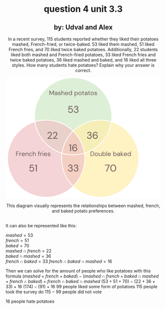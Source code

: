 
<div align="center">

# question 4 unit 3.3 

## by: Udval and Alex

In a recent survey, 115 students reported whether they liked their potatoes mashed, French-fried, or twice-baked. 53 liked them mashed, 51 liked French fries, and 70 liked twice baked potatoes. Additionally, 22 students liked both mashed and French-fried potatoes, 33 liked French fries and twice baked potatoes, 36 liked mashed and baked, and 16 liked all three styles. How many students hate potatoes? Explain why your answer is correct.



![Venn Diagram of Potato Preferences](venn.svg)

This diagram visually represents the relationships between mashed, french, and baked potato preferences.
</div>
<br>
It can also be represented like this:  



$mashed = 53$  
$french = 51$  
$baked = 70$  
$mashed \cap french = 22$  
$baked \cap mashed = 36$  
$french \cap baked = 33$
$french \cap baked \cap mashed = 16$

Then we can solve for the amount of people who like potatoes with this formula 
$(mashed + french + baked) - (mashed \cap french + baked \cap mashed + french \cap baked) + french \cap baked \cap mashed$
$(53+51+70)-(22+36+33)+16$
$(174)-(91)+16$
$99$ people liked some form of potatoes
$115$ people took the survey do $115-99$ people did not vote

16 people hate potatoes
<!-- 
<br>

#### taking a closer look at why this formula works:

 we can see that if you add up the outer circles you get 174

this number over counts though:
unions of 2 areas count double as much as they should so we need to subtract them out to get them to only contribute once.

then we need to look at the union of all three:
this contributes to all other regions but since we already subtracted the other regions we have subtracted it 3 times already.
since we have already subtracted it too much we need to add it back. -->



<!-- ![Venn Diagram of Potato Preferences shapes](vennshapes.svg)

In this diagram I started each area with its own shape according to how many overlapping circles their were.

Then these shapes cascade into the main other areas like the numbers do in the original venn diagram.

When you add all of the non-overlapped squares it becomes obvious why some get sub in the formula.

there is now many more shapes in the outside than were put into each inner circle.  -->